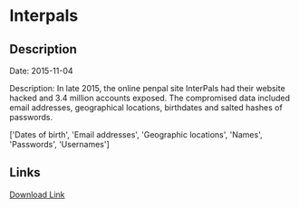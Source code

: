 # Interpals

## Description

Date: 2015-11-04

Description:
In late 2015, the online penpal site InterPals had their website hacked and 3.4 million accounts exposed. The compromised data included email addresses, geographical locations, birthdates and salted hashes of passwords.


['Dates of birth', 'Email addresses', 'Geographic locations', 'Names', 'Passwords', 'Usernames']

## Links

[Download Link](https://link-to.net/1229997/996.5314048955388/dynamic/?r=aW50ZXJwYWxzLm5ldA==)